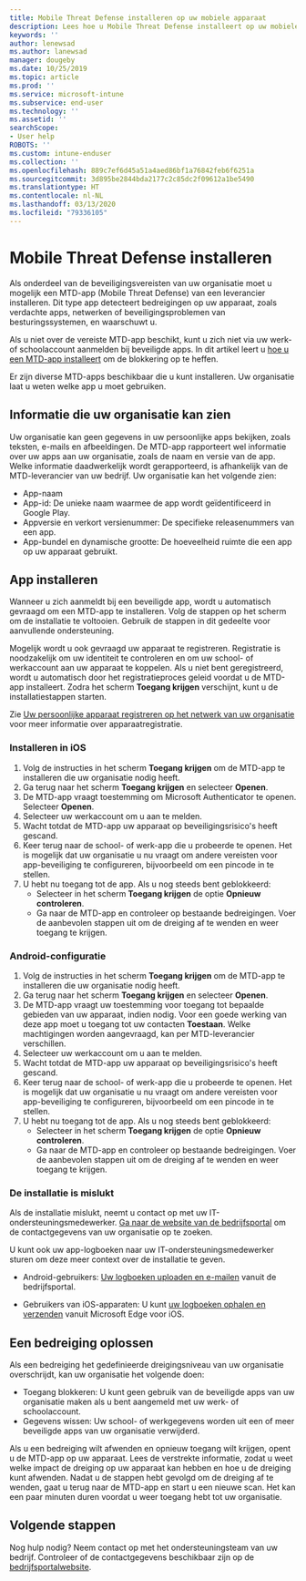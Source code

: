 ```yaml
---
title: Mobile Threat Defense installeren op uw mobiele apparaat
description: Lees hoe u Mobile Threat Defense installeert op uw mobiele apparaat.
keywords: ''
author: lenewsad
ms.author: lanewsad
manager: dougeby
ms.date: 10/25/2019
ms.topic: article
ms.prod: ''
ms.service: microsoft-intune
ms.subservice: end-user
ms.technology: ''
ms.assetid: ''
searchScope:
- User help
ROBOTS: ''
ms.custom: intune-enduser
ms.collection: ''
ms.openlocfilehash: 889c7ef6d45a51a4aed86bf1a76842feb6f6251a
ms.sourcegitcommit: 3d895be2844bda2177c2c85dc2f09612a1be5490
ms.translationtype: HT
ms.contentlocale: nl-NL
ms.lasthandoff: 03/13/2020
ms.locfileid: "79336105"
---
```

# <a name="install-mobile-threat-defense"></a>Mobile Threat Defense installeren   

Als onderdeel van de beveiligingsvereisten van uw organisatie moet u mogelijk een MTD-app (Mobile Threat Defense) van een leverancier installeren. Dit type app detecteert bedreigingen op uw apparaat, zoals verdachte apps, netwerken of beveiligingsproblemen van besturingssystemen, en waarschuwt u.  

Als u niet over de vereiste MTD-app beschikt, kunt u zich niet via uw werk- of schoolaccount aanmelden bij beveiligde apps. In dit artikel leert u [hoe u een MTD-app installeert](set-up-mobile-threat-defense.md#install-app) om de blokkering op te heffen.  

Er zijn diverse MTD-apps beschikbaar die u kunt installeren. Uw organisatie laat u weten welke app u moet gebruiken. 


## <a name="information-your-organization-can-see"></a>Informatie die uw organisatie kan zien   

Uw organisatie kan geen gegevens in uw persoonlijke apps bekijken, zoals teksten, e-mails en afbeeldingen. De MTD-app rapporteert wel informatie over uw apps aan uw organisatie, zoals de naam en versie van de app. Welke informatie daadwerkelijk wordt gerapporteerd, is afhankelijk van de MTD-leverancier van uw bedrijf. Uw organisatie kan het volgende zien:   

* App-naam  
* App-id: De unieke naam waarmee de app wordt geïdentificeerd in Google Play.  
* Appversie en verkort versienummer: De specifieke releasenummers van een app.  
* App-bundel en dynamische grootte: De hoeveelheid ruimte die een app op uw apparaat gebruikt. 


## <a name="install-app"></a>App installeren    
Wanneer u zich aanmeldt bij een beveiligde app, wordt u automatisch gevraagd om een MTD-app te installeren. Volg de stappen op het scherm om de installatie te voltooien. Gebruik de stappen in dit gedeelte voor aanvullende ondersteuning.  
 
Mogelijk wordt u ook gevraagd uw apparaat te registreren. Registratie is noodzakelijk om uw identiteit te controleren en om uw school- of werkaccount aan uw apparaat te koppelen. Als u niet bent geregistreerd, wordt u automatisch door het registratieproces geleid voordat u de MTD-app installeert. Zodra het scherm **Toegang krijgen** verschijnt, kunt u de installatiestappen starten.  

Zie [Uw persoonlijke apparaat registreren op het netwerk van uw organisatie](https://docs.microsoft.com/azure/active-directory/user-help/user-help-register-device-on-network) voor meer informatie over apparaatregistratie.  

### <a name="ios-setup"></a>Installeren in iOS  

1. Volg de instructies in het scherm **Toegang krijgen** om de MTD-app te installeren die uw organisatie nodig heeft.   
2. Ga terug naar het scherm **Toegang krijgen** en selecteer **Openen**.  
3. De MTD-app vraagt toestemming om Microsoft Authenticator te openen. Selecteer **Openen**. 
4. Selecteer uw werkaccount om u aan te melden. 
5. Wacht totdat de MTD-app uw apparaat op beveiligingsrisico's heeft gescand. 
6. Keer terug naar de school- of werk-app die u probeerde te openen. Het is mogelijk dat uw organisatie u nu vraagt om andere vereisten voor app-beveiliging te configureren, bijvoorbeeld om een pincode in te stellen.   
7. U hebt nu toegang tot de app. Als u nog steeds bent geblokkeerd:  
    * Selecteer in het scherm **Toegang krijgen** de optie **Opnieuw controleren**.  
    * Ga naar de MTD-app en controleer op bestaande bedreigingen. Voer de aanbevolen stappen uit om de dreiging af te wenden en weer toegang te krijgen.    

### <a name="android-setup"></a>Android-configuratie 

1. Volg de instructies in het scherm **Toegang krijgen** om de MTD-app te installeren die uw organisatie nodig heeft.  
2. Ga terug naar het scherm **Toegang krijgen** en selecteer **Openen**.  
3. De MTD-app vraagt uw toestemming voor toegang tot bepaalde gebieden van uw apparaat, indien nodig. Voor een goede werking van deze app moet u toegang tot uw contacten **Toestaan**. Welke machtigingen worden aangevraagd, kan per MTD-leverancier verschillen.  
4. Selecteer uw werkaccount om u aan te melden.  
5. Wacht totdat de MTD-app uw apparaat op beveiligingsrisico's heeft gescand.  
6. Keer terug naar de school- of werk-app die u probeerde te openen. Het is mogelijk dat uw organisatie u nu vraagt om andere vereisten voor app-beveiliging te configureren, bijvoorbeeld om een pincode in te stellen.  
7. U hebt nu toegang tot de app. Als u nog steeds bent geblokkeerd:  
    * Selecteer in het scherm **Toegang krijgen** de optie **Opnieuw controleren**.  
    * Ga naar de MTD-app en controleer op bestaande bedreigingen. Voer de aanbevolen stappen uit om de dreiging af te wenden en weer toegang te krijgen.  

### <a name="installation-failed"></a>De installatie is mislukt  

Als de installatie mislukt, neemt u contact op met uw IT-ondersteuningsmedewerker. [Ga naar de website van de bedrijfsportal](https://go.microsoft.com/fwlink/?linkid=2010980) om de contactgegevens van uw organisatie op te zoeken.  

U kunt ook uw app-logboeken naar uw IT-ondersteuningsmedewerker sturen om deze meer context over de installatie te geven.  
* Android-gebruikers: [Uw logboeken uploaden en e-mailen](https://docs.microsoft.com/user-help/send-logs-to-your-it-admin-by-email-android) vanuit de bedrijfsportal.   

* Gebruikers van iOS-apparaten: U kunt [uw logboeken ophalen en verzenden](https://docs.microsoft.com/intune/apps/manage-microsoft-edge#use-microsoft-edge-on-ios-to-access-managed-app-logs) vanuit Microsoft Edge voor iOS.  

## <a name="resolve-a-threat"></a>Een bedreiging oplossen  
Als een bedreiging het gedefinieerde dreigingsniveau van uw organisatie overschrijdt, kan uw organisatie het volgende doen:  
   
* Toegang blokkeren: U kunt geen gebruik van de beveiligde apps van uw organisatie maken als u bent aangemeld met uw werk- of schoolaccount.  
* Gegevens wissen: Uw school- of werkgegevens worden uit een of meer beveiligde apps van uw organisatie verwijderd.  

Als u een bedreiging wilt afwenden en opnieuw toegang wilt krijgen, opent u de MTD-app op uw apparaat. Lees de verstrekte informatie, zodat u weet welke impact de dreiging op uw apparaat kan hebben en hoe u de dreiging kunt afwenden. Nadat u de stappen hebt gevolgd om de dreiging af te wenden, gaat u terug naar de MTD-app en start u een nieuwe scan. Het kan een paar minuten duren voordat u weer toegang hebt tot uw organisatie.  

## <a name="next-steps"></a>Volgende stappen  

Nog hulp nodig? Neem contact op met het ondersteuningsteam van uw bedrijf. Controleer of de contactgegevens beschikbaar zijn op de [bedrijfsportalwebsite](https://go.microsoft.com/fwlink/?linkid=2010980).

